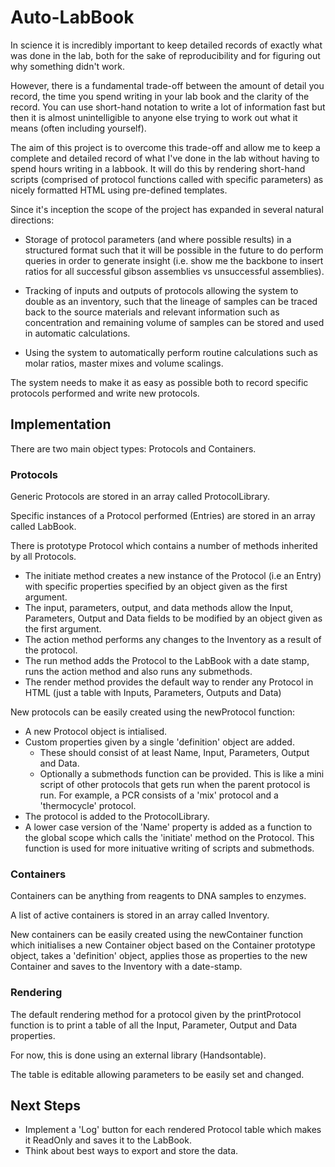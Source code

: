 # Auto-LabBook

In science it is incredibly important to keep detailed records of exactly what was done in the lab, both for the sake of reproducibility and for figuring out why something didn't work.

However, there is a fundamental trade-off between the amount of detail you record, the time you spend writing in your lab book and the clarity of the record. You can use short-hand notation to write a lot of information fast but then it is almost unintelligible to anyone else trying to work out what it means (often including yourself). 

The aim of this project is to overcome this trade-off and allow me to keep a complete and detailed record of what I've done in the lab without having to spend hours writing in a labbook. It will do this by rendering short-hand scripts (comprised of protocol functions called with specific parameters) as nicely formatted HTML using pre-defined templates. 

Since it's inception the scope of the project has expanded in several natural directions:

* Storage of protocol parameters (and where possible results) in a structured format such that it will be possible in the future to do perform queries in order to generate insight (i.e. show me the backbone to insert ratios for all successful gibson assemblies vs unsuccessful assemblies).

* Tracking of inputs and outputs of protocols allowing the system to double as an inventory, such that the lineage of samples can be traced back to the source materials and relevant information such as concentration and remaining volume of samples can be stored and used in automatic calculations.

* Using the system to automatically perform routine calculations such as molar ratios, master mixes and volume scalings.

The system needs to make it as easy as possible both to record specific protocols performed and write new protocols.

## Implementation

There are two main object types: Protocols and Containers.

### Protocols

Generic Protocols are stored in an array called ProtocolLibrary.

Specific instances of a Protocol performed (Entries) are stored in an array called LabBook.

There is prototype Protocol which contains a number of methods inherited by all Protocols.

* The initiate method creates a new instance of the Protocol (i.e an Entry) with specific properties specified by an object given as the first argument. 
* The input, parameters, output, and data methods allow the Input, Parameters, Output and Data fields to be modified by an object given as the first argument.
* The action method performs any changes to the Inventory as a result of the protocol.
* The run method adds the Protocol to the LabBook with a date stamp, runs the action method and also runs any submethods.
* The render method provides the default way to render any Protocol in HTML (just a table with Inputs, Parameters, Outputs and Data)

New protocols can be easily created using the newProtocol function:

* A new Protocol object is intialised.
* Custom properties given by a single 'definition' object are added.
    * These should consist of at least Name, Input, Parameters, Output and Data.
    * Optionally a submethods function can be provided. This is like a mini script of other protocols that gets run when the parent protocol is run. For example, a PCR consists of a 'mix' protocol and a 'thermocycle' protocol.
* The protocol is added to the ProtocolLibrary.
* A lower case version of the 'Name' property is added as a function to the global scope which calls the 'initiate' method on the Protocol. This function is used for more inituative writing of scripts and submethods.


### Containers

Containers can be anything from reagents to DNA samples to enzymes.

A list of active containers is stored in an array called Inventory.

New containers can be easily created using the newContainer function which initialises a new Container object based on the Container prototype object, takes a 'definition' object, applies those as properties to the new Container and saves to the Inventory with a date-stamp.


### Rendering

The default rendering method for a protocol given by the printProtocol function is to print a table of all the Input, Parameter, Output and Data properties.

For now, this is done using an external library (Handsontable). 

The table is editable allowing parameters to be easily set and changed.  

## Next Steps

* Implement a 'Log' button for each rendered Protocol table which makes it ReadOnly and saves it to the LabBook.
* Think about best ways to export and store the data.
